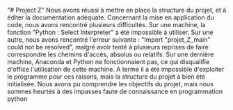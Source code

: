 "# Project Z" 
Nous avons réussi à mettre en place la structure du projet, et à éditer la documentation adéquate.
Concernant la mise en application du code, nous avons rencontré plusieurs difficultés. Sur une machine, la fonction "Python : Select Interpreter" a été impossible à utiliser. Sur une autre, nous avons rencontré l'erreur suivante : "Import "projet_Z_main" could not be resolved", malgré avoir tenté à plusieurs reprises de faire correspondre les chemins d'accès, absolus ou relatifs. Sur une dernière machine, Anaconda et Python ne fonctionnaient pas, ce qui disqualifie d'office l'utilisation de cette machine.
A terme il a été impossible d'exploiter le programme pour ces raisons, mais la structure du projet a bien été initialisée. Nous avons pu comprendre les objectifs du projet, mais nous sommes heurtés à des impasses faute de connaissance en programmation python
